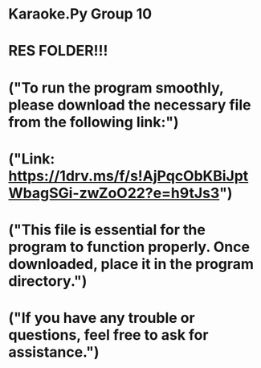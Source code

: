 # Karaoke.Py Group 10 

# RES FOLDER!!!

# ("To run the program smoothly, please download the necessary file from the following link:")
# ("Link: https://1drv.ms/f/s!AjPqcObKBiJptWbagSGi-zwZoO22?e=h9tJs3")
# ("This file is essential for the program to function properly. Once downloaded, place it in the program directory.")
# ("If you have any trouble or questions, feel free to ask for assistance.")

